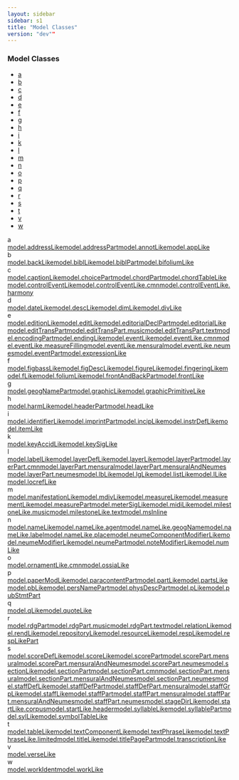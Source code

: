 ```yaml
---
layout: sidebar
sidebar: s1
title: "Model Classes"
version: "dev""
---
```

<div class="specPage overview">
   <h3>Model Classes</h3>
   <div class="letterSelection">
      <ul class="pagination">
         <li class="page-item"><a href="#letterFacet_a">a</a></li>
         <li class="page-item"><a href="#letterFacet_b">b</a></li>
         <li class="page-item"><a href="#letterFacet_c">c</a></li>
         <li class="page-item"><a href="#letterFacet_d">d</a></li>
         <li class="page-item"><a href="#letterFacet_e">e</a></li>
         <li class="page-item"><a href="#letterFacet_f">f</a></li>
         <li class="page-item"><a href="#letterFacet_g">g</a></li>
         <li class="page-item"><a href="#letterFacet_h">h</a></li>
         <li class="page-item"><a href="#letterFacet_i">i</a></li>
         <li class="page-item"><a href="#letterFacet_k">k</a></li>
         <li class="page-item"><a href="#letterFacet_l">l</a></li>
         <li class="page-item"><a href="#letterFacet_m">m</a></li>
         <li class="page-item"><a href="#letterFacet_n">n</a></li>
         <li class="page-item"><a href="#letterFacet_o">o</a></li>
         <li class="page-item"><a href="#letterFacet_p">p</a></li>
         <li class="page-item"><a href="#letterFacet_q">q</a></li>
         <li class="page-item"><a href="#letterFacet_r">r</a></li>
         <li class="page-item"><a href="#letterFacet_s">s</a></li>
         <li class="page-item"><a href="#letterFacet_t">t</a></li>
         <li class="page-item"><a href="#letterFacet_v">v</a></li>
         <li class="page-item"><a href="#letterFacet_w">w</a></li>
      </ul>
   </div>
   <div class="facet letter overview" id="letterFacet_a">
      <div class="label">a</div>
      <div class="statement compact list"><a class="overviewLink model" data-initial="a" data-ident="model.addressLike" href="{{ site.baseurl }}/{{ page.version }}/model-classes/model.addresslike.html">model.addressLike</a><a class="overviewLink model" data-initial="a" data-ident="model.addressPart" href="{{ site.baseurl }}/{{ page.version }}/model-classes/model.addresspart.html">model.addressPart</a><a class="overviewLink model" data-initial="a" data-ident="model.annotLike" href="{{ site.baseurl }}/{{ page.version }}/model-classes/model.annotlike.html">model.annotLike</a><a class="overviewLink model" data-initial="a" data-ident="model.appLike" href="{{ site.baseurl }}/{{ page.version }}/model-classes/model.applike.html">model.appLike</a></div>
   </div>
   <div class="facet letter overview" id="letterFacet_b">
      <div class="label">b</div>
      <div class="statement compact list"><a class="overviewLink model" data-initial="b" data-ident="model.backLike" href="{{ site.baseurl }}/{{ page.version }}/model-classes/model.backlike.html">model.backLike</a><a class="overviewLink model" data-initial="b" data-ident="model.biblLike" href="{{ site.baseurl }}/{{ page.version }}/model-classes/model.bibllike.html">model.biblLike</a><a class="overviewLink model" data-initial="b" data-ident="model.biblPart" href="{{ site.baseurl }}/{{ page.version }}/model-classes/model.biblpart.html">model.biblPart</a><a class="overviewLink model" data-initial="b" data-ident="model.bifoliumLike" href="{{ site.baseurl }}/{{ page.version }}/model-classes/model.bifoliumlike.html">model.bifoliumLike</a></div>
   </div>
   <div class="facet letter overview" id="letterFacet_c">
      <div class="label">c</div>
      <div class="statement compact list"><a class="overviewLink model" data-initial="c" data-ident="model.captionLike" href="{{ site.baseurl }}/{{ page.version }}/model-classes/model.captionlike.html">model.captionLike</a><a class="overviewLink model" data-initial="c" data-ident="model.choicePart" href="{{ site.baseurl }}/{{ page.version }}/model-classes/model.choicepart.html">model.choicePart</a><a class="overviewLink model" data-initial="c" data-ident="model.chordPart" href="{{ site.baseurl }}/{{ page.version }}/model-classes/model.chordpart.html">model.chordPart</a><a class="overviewLink model" data-initial="c" data-ident="model.chordTableLike" href="{{ site.baseurl }}/{{ page.version }}/model-classes/model.chordtablelike.html">model.chordTableLike</a><a class="overviewLink model" data-initial="c" data-ident="model.controlEventLike" href="{{ site.baseurl }}/{{ page.version }}/model-classes/model.controleventlike.html">model.controlEventLike</a><a class="overviewLink model" data-initial="c" data-ident="model.controlEventLike.cmn" href="{{ site.baseurl }}/{{ page.version }}/model-classes/model.controleventlike.cmn.html">model.controlEventLike.cmn</a><a class="overviewLink model" data-initial="c" data-ident="model.controlEventLike.harmony" href="{{ site.baseurl }}/{{ page.version }}/model-classes/model.controleventlike.harmony.html">model.controlEventLike.harmony</a></div>
   </div>
   <div class="facet letter overview" id="letterFacet_d">
      <div class="label">d</div>
      <div class="statement compact list"><a class="overviewLink model" data-initial="d" data-ident="model.dateLike" href="{{ site.baseurl }}/{{ page.version }}/model-classes/model.datelike.html">model.dateLike</a><a class="overviewLink model" data-initial="d" data-ident="model.descLike" href="{{ site.baseurl }}/{{ page.version }}/model-classes/model.desclike.html">model.descLike</a><a class="overviewLink model" data-initial="d" data-ident="model.dimLike" href="{{ site.baseurl }}/{{ page.version }}/model-classes/model.dimlike.html">model.dimLike</a><a class="overviewLink model" data-initial="d" data-ident="model.divLike" href="{{ site.baseurl }}/{{ page.version }}/model-classes/model.divlike.html">model.divLike</a></div>
   </div>
   <div class="facet letter overview" id="letterFacet_e">
      <div class="label">e</div>
      <div class="statement compact list"><a class="overviewLink model" data-initial="e" data-ident="model.editionLike" href="{{ site.baseurl }}/{{ page.version }}/model-classes/model.editionlike.html">model.editionLike</a><a class="overviewLink model" data-initial="e" data-ident="model.editLike" href="{{ site.baseurl }}/{{ page.version }}/model-classes/model.editlike.html">model.editLike</a><a class="overviewLink model" data-initial="e" data-ident="model.editorialDeclPart" href="{{ site.baseurl }}/{{ page.version }}/model-classes/model.editorialdeclpart.html">model.editorialDeclPart</a><a class="overviewLink model" data-initial="e" data-ident="model.editorialLike" href="{{ site.baseurl }}/{{ page.version }}/model-classes/model.editoriallike.html">model.editorialLike</a><a class="overviewLink model" data-initial="e" data-ident="model.editTransPart" href="{{ site.baseurl }}/{{ page.version }}/model-classes/model.edittranspart.html">model.editTransPart</a><a class="overviewLink model" data-initial="e" data-ident="model.editTransPart.music" href="{{ site.baseurl }}/{{ page.version }}/model-classes/model.edittranspart.music.html">model.editTransPart.music</a><a class="overviewLink model" data-initial="e" data-ident="model.editTransPart.text" href="{{ site.baseurl }}/{{ page.version }}/model-classes/model.edittranspart.text.html">model.editTransPart.text</a><a class="overviewLink model" data-initial="e" data-ident="model.encodingPart" href="{{ site.baseurl }}/{{ page.version }}/model-classes/model.encodingpart.html">model.encodingPart</a><a class="overviewLink model" data-initial="e" data-ident="model.endingLike" href="{{ site.baseurl }}/{{ page.version }}/model-classes/model.endinglike.html">model.endingLike</a><a class="overviewLink model" data-initial="e" data-ident="model.eventLike" href="{{ site.baseurl }}/{{ page.version }}/model-classes/model.eventlike.html">model.eventLike</a><a class="overviewLink model" data-initial="e" data-ident="model.eventLike.cmn" href="{{ site.baseurl }}/{{ page.version }}/model-classes/model.eventlike.cmn.html">model.eventLike.cmn</a><a class="overviewLink model" data-initial="e" data-ident="model.eventLike.measureFilling" href="{{ site.baseurl }}/{{ page.version }}/model-classes/model.eventlike.measurefilling.html">model.eventLike.measureFilling</a><a class="overviewLink model" data-initial="e" data-ident="model.eventLike.mensural" href="{{ site.baseurl }}/{{ page.version }}/model-classes/model.eventlike.mensural.html">model.eventLike.mensural</a><a class="overviewLink model" data-initial="e" data-ident="model.eventLike.neumes" href="{{ site.baseurl }}/{{ page.version }}/model-classes/model.eventlike.neumes.html">model.eventLike.neumes</a><a class="overviewLink model" data-initial="e" data-ident="model.eventPart" href="{{ site.baseurl }}/{{ page.version }}/model-classes/model.eventpart.html">model.eventPart</a><a class="overviewLink model" data-initial="e" data-ident="model.expressionLike" href="{{ site.baseurl }}/{{ page.version }}/model-classes/model.expressionlike.html">model.expressionLike</a></div>
   </div>
   <div class="facet letter overview" id="letterFacet_f">
      <div class="label">f</div>
      <div class="statement compact list"><a class="overviewLink model" data-initial="f" data-ident="model.figbassLike" href="{{ site.baseurl }}/{{ page.version }}/model-classes/model.figbasslike.html">model.figbassLike</a><a class="overviewLink model" data-initial="f" data-ident="model.figDescLike" href="{{ site.baseurl }}/{{ page.version }}/model-classes/model.figdesclike.html">model.figDescLike</a><a class="overviewLink model" data-initial="f" data-ident="model.figureLike" href="{{ site.baseurl }}/{{ page.version }}/model-classes/model.figurelike.html">model.figureLike</a><a class="overviewLink model" data-initial="f" data-ident="model.fingeringLike" href="{{ site.baseurl }}/{{ page.version }}/model-classes/model.fingeringlike.html">model.fingeringLike</a><a class="overviewLink model" data-initial="f" data-ident="model.fLike" href="{{ site.baseurl }}/{{ page.version }}/model-classes/model.flike.html">model.fLike</a><a class="overviewLink model" data-initial="f" data-ident="model.foliumLike" href="{{ site.baseurl }}/{{ page.version }}/model-classes/model.foliumlike.html">model.foliumLike</a><a class="overviewLink model" data-initial="f" data-ident="model.frontAndBackPart" href="{{ site.baseurl }}/{{ page.version }}/model-classes/model.frontandbackpart.html">model.frontAndBackPart</a><a class="overviewLink model" data-initial="f" data-ident="model.frontLike" href="{{ site.baseurl }}/{{ page.version }}/model-classes/model.frontlike.html">model.frontLike</a></div>
   </div>
   <div class="facet letter overview" id="letterFacet_g">
      <div class="label">g</div>
      <div class="statement compact list"><a class="overviewLink model" data-initial="g" data-ident="model.geogNamePart" href="{{ site.baseurl }}/{{ page.version }}/model-classes/model.geognamepart.html">model.geogNamePart</a><a class="overviewLink model" data-initial="g" data-ident="model.graphicLike" href="{{ site.baseurl }}/{{ page.version }}/model-classes/model.graphiclike.html">model.graphicLike</a><a class="overviewLink model" data-initial="g" data-ident="model.graphicPrimitiveLike" href="{{ site.baseurl }}/{{ page.version }}/model-classes/model.graphicprimitivelike.html">model.graphicPrimitiveLike</a></div>
   </div>
   <div class="facet letter overview" id="letterFacet_h">
      <div class="label">h</div>
      <div class="statement compact list"><a class="overviewLink model" data-initial="h" data-ident="model.harmLike" href="{{ site.baseurl }}/{{ page.version }}/model-classes/model.harmlike.html">model.harmLike</a><a class="overviewLink model" data-initial="h" data-ident="model.headerPart" href="{{ site.baseurl }}/{{ page.version }}/model-classes/model.headerpart.html">model.headerPart</a><a class="overviewLink model" data-initial="h" data-ident="model.headLike" href="{{ site.baseurl }}/{{ page.version }}/model-classes/model.headlike.html">model.headLike</a></div>
   </div>
   <div class="facet letter overview" id="letterFacet_i">
      <div class="label">i</div>
      <div class="statement compact list"><a class="overviewLink model" data-initial="i" data-ident="model.identifierLike" href="{{ site.baseurl }}/{{ page.version }}/model-classes/model.identifierlike.html">model.identifierLike</a><a class="overviewLink model" data-initial="i" data-ident="model.imprintPart" href="{{ site.baseurl }}/{{ page.version }}/model-classes/model.imprintpart.html">model.imprintPart</a><a class="overviewLink model" data-initial="i" data-ident="model.incipLike" href="{{ site.baseurl }}/{{ page.version }}/model-classes/model.inciplike.html">model.incipLike</a><a class="overviewLink model" data-initial="i" data-ident="model.instrDefLike" href="{{ site.baseurl }}/{{ page.version }}/model-classes/model.instrdeflike.html">model.instrDefLike</a><a class="overviewLink model" data-initial="i" data-ident="model.itemLike" href="{{ site.baseurl }}/{{ page.version }}/model-classes/model.itemlike.html">model.itemLike</a></div>
   </div>
   <div class="facet letter overview" id="letterFacet_k">
      <div class="label">k</div>
      <div class="statement compact list"><a class="overviewLink model" data-initial="k" data-ident="model.keyAccidLike" href="{{ site.baseurl }}/{{ page.version }}/model-classes/model.keyaccidlike.html">model.keyAccidLike</a><a class="overviewLink model" data-initial="k" data-ident="model.keySigLike" href="{{ site.baseurl }}/{{ page.version }}/model-classes/model.keysiglike.html">model.keySigLike</a></div>
   </div>
   <div class="facet letter overview" id="letterFacet_l">
      <div class="label">l</div>
      <div class="statement compact list"><a class="overviewLink model" data-initial="l" data-ident="model.labelLike" href="{{ site.baseurl }}/{{ page.version }}/model-classes/model.labellike.html">model.labelLike</a><a class="overviewLink model" data-initial="l" data-ident="model.layerDefLike" href="{{ site.baseurl }}/{{ page.version }}/model-classes/model.layerdeflike.html">model.layerDefLike</a><a class="overviewLink model" data-initial="l" data-ident="model.layerLike" href="{{ site.baseurl }}/{{ page.version }}/model-classes/model.layerlike.html">model.layerLike</a><a class="overviewLink model" data-initial="l" data-ident="model.layerPart" href="{{ site.baseurl }}/{{ page.version }}/model-classes/model.layerpart.html">model.layerPart</a><a class="overviewLink model" data-initial="l" data-ident="model.layerPart.cmn" href="{{ site.baseurl }}/{{ page.version }}/model-classes/model.layerpart.cmn.html">model.layerPart.cmn</a><a class="overviewLink model" data-initial="l" data-ident="model.layerPart.mensural" href="{{ site.baseurl }}/{{ page.version }}/model-classes/model.layerpart.mensural.html">model.layerPart.mensural</a><a class="overviewLink model" data-initial="l" data-ident="model.layerPart.mensuralAndNeumes" href="{{ site.baseurl }}/{{ page.version }}/model-classes/model.layerpart.mensuralandneumes.html">model.layerPart.mensuralAndNeumes</a><a class="overviewLink model" data-initial="l" data-ident="model.layerPart.neumes" href="{{ site.baseurl }}/{{ page.version }}/model-classes/model.layerpart.neumes.html">model.layerPart.neumes</a><a class="overviewLink model" data-initial="l" data-ident="model.lbLike" href="{{ site.baseurl }}/{{ page.version }}/model-classes/model.lblike.html">model.lbLike</a><a class="overviewLink model" data-initial="l" data-ident="model.lgLike" href="{{ site.baseurl }}/{{ page.version }}/model-classes/model.lglike.html">model.lgLike</a><a class="overviewLink model" data-initial="l" data-ident="model.listLike" href="{{ site.baseurl }}/{{ page.version }}/model-classes/model.listlike.html">model.listLike</a><a class="overviewLink model" data-initial="l" data-ident="model.lLike" href="{{ site.baseurl }}/{{ page.version }}/model-classes/model.llike.html">model.lLike</a><a class="overviewLink model" data-initial="l" data-ident="model.locrefLike" href="{{ site.baseurl }}/{{ page.version }}/model-classes/model.locreflike.html">model.locrefLike</a></div>
   </div>
   <div class="facet letter overview" id="letterFacet_m">
      <div class="label">m</div>
      <div class="statement compact list"><a class="overviewLink model" data-initial="m" data-ident="model.manifestationLike" href="{{ site.baseurl }}/{{ page.version }}/model-classes/model.manifestationlike.html">model.manifestationLike</a><a class="overviewLink model" data-initial="m" data-ident="model.mdivLike" href="{{ site.baseurl }}/{{ page.version }}/model-classes/model.mdivlike.html">model.mdivLike</a><a class="overviewLink model" data-initial="m" data-ident="model.measureLike" href="{{ site.baseurl }}/{{ page.version }}/model-classes/model.measurelike.html">model.measureLike</a><a class="overviewLink model" data-initial="m" data-ident="model.measurementLike" href="{{ site.baseurl }}/{{ page.version }}/model-classes/model.measurementlike.html">model.measurementLike</a><a class="overviewLink model" data-initial="m" data-ident="model.measurePart" href="{{ site.baseurl }}/{{ page.version }}/model-classes/model.measurepart.html">model.measurePart</a><a class="overviewLink model" data-initial="m" data-ident="model.meterSigLike" href="{{ site.baseurl }}/{{ page.version }}/model-classes/model.metersiglike.html">model.meterSigLike</a><a class="overviewLink model" data-initial="m" data-ident="model.midiLike" href="{{ site.baseurl }}/{{ page.version }}/model-classes/model.midilike.html">model.midiLike</a><a class="overviewLink model" data-initial="m" data-ident="model.milestoneLike.music" href="{{ site.baseurl }}/{{ page.version }}/model-classes/model.milestonelike.music.html">model.milestoneLike.music</a><a class="overviewLink model" data-initial="m" data-ident="model.milestoneLike.text" href="{{ site.baseurl }}/{{ page.version }}/model-classes/model.milestonelike.text.html">model.milestoneLike.text</a><a class="overviewLink model" data-initial="m" data-ident="model.msInline" href="{{ site.baseurl }}/{{ page.version }}/model-classes/model.msinline.html">model.msInline</a></div>
   </div>
   <div class="facet letter overview" id="letterFacet_n">
      <div class="label">n</div>
      <div class="statement compact list"><a class="overviewLink model" data-initial="n" data-ident="model.nameLike" href="{{ site.baseurl }}/{{ page.version }}/model-classes/model.namelike.html">model.nameLike</a><a class="overviewLink model" data-initial="n" data-ident="model.nameLike.agent" href="{{ site.baseurl }}/{{ page.version }}/model-classes/model.namelike.agent.html">model.nameLike.agent</a><a class="overviewLink model" data-initial="n" data-ident="model.nameLike.geogName" href="{{ site.baseurl }}/{{ page.version }}/model-classes/model.namelike.geogname.html">model.nameLike.geogName</a><a class="overviewLink model" data-initial="n" data-ident="model.nameLike.label" href="{{ site.baseurl }}/{{ page.version }}/model-classes/model.namelike.label.html">model.nameLike.label</a><a class="overviewLink model" data-initial="n" data-ident="model.nameLike.place" href="{{ site.baseurl }}/{{ page.version }}/model-classes/model.namelike.place.html">model.nameLike.place</a><a class="overviewLink model" data-initial="n" data-ident="model.neumeComponentModifierLike" href="{{ site.baseurl }}/{{ page.version }}/model-classes/model.neumecomponentmodifierlike.html">model.neumeComponentModifierLike</a><a class="overviewLink model" data-initial="n" data-ident="model.neumeModifierLike" href="{{ site.baseurl }}/{{ page.version }}/model-classes/model.neumemodifierlike.html">model.neumeModifierLike</a><a class="overviewLink model" data-initial="n" data-ident="model.neumePart" href="{{ site.baseurl }}/{{ page.version }}/model-classes/model.neumepart.html">model.neumePart</a><a class="overviewLink model" data-initial="n" data-ident="model.noteModifierLike" href="{{ site.baseurl }}/{{ page.version }}/model-classes/model.notemodifierlike.html">model.noteModifierLike</a><a class="overviewLink model" data-initial="n" data-ident="model.numLike" href="{{ site.baseurl }}/{{ page.version }}/model-classes/model.numlike.html">model.numLike</a></div>
   </div>
   <div class="facet letter overview" id="letterFacet_o">
      <div class="label">o</div>
      <div class="statement compact list"><a class="overviewLink model" data-initial="o" data-ident="model.ornamentLike.cmn" href="{{ site.baseurl }}/{{ page.version }}/model-classes/model.ornamentlike.cmn.html">model.ornamentLike.cmn</a><a class="overviewLink model" data-initial="o" data-ident="model.ossiaLike" href="{{ site.baseurl }}/{{ page.version }}/model-classes/model.ossialike.html">model.ossiaLike</a></div>
   </div>
   <div class="facet letter overview" id="letterFacet_p">
      <div class="label">p</div>
      <div class="statement compact list"><a class="overviewLink model" data-initial="p" data-ident="model.paperModLike" href="{{ site.baseurl }}/{{ page.version }}/model-classes/model.papermodlike.html">model.paperModLike</a><a class="overviewLink model" data-initial="p" data-ident="model.paracontentPart" href="{{ site.baseurl }}/{{ page.version }}/model-classes/model.paracontentpart.html">model.paracontentPart</a><a class="overviewLink model" data-initial="p" data-ident="model.partLike" href="{{ site.baseurl }}/{{ page.version }}/model-classes/model.partlike.html">model.partLike</a><a class="overviewLink model" data-initial="p" data-ident="model.partsLike" href="{{ site.baseurl }}/{{ page.version }}/model-classes/model.partslike.html">model.partsLike</a><a class="overviewLink model" data-initial="p" data-ident="model.pbLike" href="{{ site.baseurl }}/{{ page.version }}/model-classes/model.pblike.html">model.pbLike</a><a class="overviewLink model" data-initial="p" data-ident="model.persNamePart" href="{{ site.baseurl }}/{{ page.version }}/model-classes/model.persnamepart.html">model.persNamePart</a><a class="overviewLink model" data-initial="p" data-ident="model.physDescPart" href="{{ site.baseurl }}/{{ page.version }}/model-classes/model.physdescpart.html">model.physDescPart</a><a class="overviewLink model" data-initial="p" data-ident="model.pLike" href="{{ site.baseurl }}/{{ page.version }}/model-classes/model.plike.html">model.pLike</a><a class="overviewLink model" data-initial="p" data-ident="model.pubStmtPart" href="{{ site.baseurl }}/{{ page.version }}/model-classes/model.pubstmtpart.html">model.pubStmtPart</a></div>
   </div>
   <div class="facet letter overview" id="letterFacet_q">
      <div class="label">q</div>
      <div class="statement compact list"><a class="overviewLink model" data-initial="q" data-ident="model.qLike" href="{{ site.baseurl }}/{{ page.version }}/model-classes/model.qlike.html">model.qLike</a><a class="overviewLink model" data-initial="q" data-ident="model.quoteLike" href="{{ site.baseurl }}/{{ page.version }}/model-classes/model.quotelike.html">model.quoteLike</a></div>
   </div>
   <div class="facet letter overview" id="letterFacet_r">
      <div class="label">r</div>
      <div class="statement compact list"><a class="overviewLink model" data-initial="r" data-ident="model.rdgPart" href="{{ site.baseurl }}/{{ page.version }}/model-classes/model.rdgpart.html">model.rdgPart</a><a class="overviewLink model" data-initial="r" data-ident="model.rdgPart.music" href="{{ site.baseurl }}/{{ page.version }}/model-classes/model.rdgpart.music.html">model.rdgPart.music</a><a class="overviewLink model" data-initial="r" data-ident="model.rdgPart.text" href="{{ site.baseurl }}/{{ page.version }}/model-classes/model.rdgpart.text.html">model.rdgPart.text</a><a class="overviewLink model" data-initial="r" data-ident="model.relationLike" href="{{ site.baseurl }}/{{ page.version }}/model-classes/model.relationlike.html">model.relationLike</a><a class="overviewLink model" data-initial="r" data-ident="model.rendLike" href="{{ site.baseurl }}/{{ page.version }}/model-classes/model.rendlike.html">model.rendLike</a><a class="overviewLink model" data-initial="r" data-ident="model.repositoryLike" href="{{ site.baseurl }}/{{ page.version }}/model-classes/model.repositorylike.html">model.repositoryLike</a><a class="overviewLink model" data-initial="r" data-ident="model.resourceLike" href="{{ site.baseurl }}/{{ page.version }}/model-classes/model.resourcelike.html">model.resourceLike</a><a class="overviewLink model" data-initial="r" data-ident="model.respLike" href="{{ site.baseurl }}/{{ page.version }}/model-classes/model.resplike.html">model.respLike</a><a class="overviewLink model" data-initial="r" data-ident="model.respLikePart" href="{{ site.baseurl }}/{{ page.version }}/model-classes/model.resplikepart.html">model.respLikePart</a></div>
   </div>
   <div class="facet letter overview" id="letterFacet_s">
      <div class="label">s</div>
      <div class="statement compact list"><a class="overviewLink model" data-initial="s" data-ident="model.scoreDefLike" href="{{ site.baseurl }}/{{ page.version }}/model-classes/model.scoredeflike.html">model.scoreDefLike</a><a class="overviewLink model" data-initial="s" data-ident="model.scoreLike" href="{{ site.baseurl }}/{{ page.version }}/model-classes/model.scorelike.html">model.scoreLike</a><a class="overviewLink model" data-initial="s" data-ident="model.scorePart" href="{{ site.baseurl }}/{{ page.version }}/model-classes/model.scorepart.html">model.scorePart</a><a class="overviewLink model" data-initial="s" data-ident="model.scorePart.mensural" href="{{ site.baseurl }}/{{ page.version }}/model-classes/model.scorepart.mensural.html">model.scorePart.mensural</a><a class="overviewLink model" data-initial="s" data-ident="model.scorePart.mensuralAndNeumes" href="{{ site.baseurl }}/{{ page.version }}/model-classes/model.scorepart.mensuralandneumes.html">model.scorePart.mensuralAndNeumes</a><a class="overviewLink model" data-initial="s" data-ident="model.scorePart.neumes" href="{{ site.baseurl }}/{{ page.version }}/model-classes/model.scorepart.neumes.html">model.scorePart.neumes</a><a class="overviewLink model" data-initial="s" data-ident="model.sectionLike" href="{{ site.baseurl }}/{{ page.version }}/model-classes/model.sectionlike.html">model.sectionLike</a><a class="overviewLink model" data-initial="s" data-ident="model.sectionPart" href="{{ site.baseurl }}/{{ page.version }}/model-classes/model.sectionpart.html">model.sectionPart</a><a class="overviewLink model" data-initial="s" data-ident="model.sectionPart.cmn" href="{{ site.baseurl }}/{{ page.version }}/model-classes/model.sectionpart.cmn.html">model.sectionPart.cmn</a><a class="overviewLink model" data-initial="s" data-ident="model.sectionPart.mensural" href="{{ site.baseurl }}/{{ page.version }}/model-classes/model.sectionpart.mensural.html">model.sectionPart.mensural</a><a class="overviewLink model" data-initial="s" data-ident="model.sectionPart.mensuralAndNeumes" href="{{ site.baseurl }}/{{ page.version }}/model-classes/model.sectionpart.mensuralandneumes.html">model.sectionPart.mensuralAndNeumes</a><a class="overviewLink model" data-initial="s" data-ident="model.sectionPart.neumes" href="{{ site.baseurl }}/{{ page.version }}/model-classes/model.sectionpart.neumes.html">model.sectionPart.neumes</a><a class="overviewLink model" data-initial="s" data-ident="model.staffDefLike" href="{{ site.baseurl }}/{{ page.version }}/model-classes/model.staffdeflike.html">model.staffDefLike</a><a class="overviewLink model" data-initial="s" data-ident="model.staffDefPart" href="{{ site.baseurl }}/{{ page.version }}/model-classes/model.staffdefpart.html">model.staffDefPart</a><a class="overviewLink model" data-initial="s" data-ident="model.staffDefPart.mensural" href="{{ site.baseurl }}/{{ page.version }}/model-classes/model.staffdefpart.mensural.html">model.staffDefPart.mensural</a><a class="overviewLink model" data-initial="s" data-ident="model.staffGrpLike" href="{{ site.baseurl }}/{{ page.version }}/model-classes/model.staffgrplike.html">model.staffGrpLike</a><a class="overviewLink model" data-initial="s" data-ident="model.staffLike" href="{{ site.baseurl }}/{{ page.version }}/model-classes/model.stafflike.html">model.staffLike</a><a class="overviewLink model" data-initial="s" data-ident="model.staffPart" href="{{ site.baseurl }}/{{ page.version }}/model-classes/model.staffpart.html">model.staffPart</a><a class="overviewLink model" data-initial="s" data-ident="model.staffPart.mensural" href="{{ site.baseurl }}/{{ page.version }}/model-classes/model.staffpart.mensural.html">model.staffPart.mensural</a><a class="overviewLink model" data-initial="s" data-ident="model.staffPart.mensuralAndNeumes" href="{{ site.baseurl }}/{{ page.version }}/model-classes/model.staffpart.mensuralandneumes.html">model.staffPart.mensuralAndNeumes</a><a class="overviewLink model" data-initial="s" data-ident="model.staffPart.neumes" href="{{ site.baseurl }}/{{ page.version }}/model-classes/model.staffpart.neumes.html">model.staffPart.neumes</a><a class="overviewLink model" data-initial="s" data-ident="model.stageDirLike" href="{{ site.baseurl }}/{{ page.version }}/model-classes/model.stagedirlike.html">model.stageDirLike</a><a class="overviewLink model" data-initial="s" data-ident="model.startLike.corpus" href="{{ site.baseurl }}/{{ page.version }}/model-classes/model.startlike.corpus.html">model.startLike.corpus</a><a class="overviewLink model" data-initial="s" data-ident="model.startLike.header" href="{{ site.baseurl }}/{{ page.version }}/model-classes/model.startlike.header.html">model.startLike.header</a><a class="overviewLink model" data-initial="s" data-ident="model.syllableLike" href="{{ site.baseurl }}/{{ page.version }}/model-classes/model.syllablelike.html">model.syllableLike</a><a class="overviewLink model" data-initial="s" data-ident="model.syllablePart" href="{{ site.baseurl }}/{{ page.version }}/model-classes/model.syllablepart.html">model.syllablePart</a><a class="overviewLink model" data-initial="s" data-ident="model.sylLike" href="{{ site.baseurl }}/{{ page.version }}/model-classes/model.syllike.html">model.sylLike</a><a class="overviewLink model" data-initial="s" data-ident="model.symbolTableLike" href="{{ site.baseurl }}/{{ page.version }}/model-classes/model.symboltablelike.html">model.symbolTableLike</a></div>
   </div>
   <div class="facet letter overview" id="letterFacet_t">
      <div class="label">t</div>
      <div class="statement compact list"><a class="overviewLink model" data-initial="t" data-ident="model.tableLike" href="{{ site.baseurl }}/{{ page.version }}/model-classes/model.tablelike.html">model.tableLike</a><a class="overviewLink model" data-initial="t" data-ident="model.textComponentLike" href="{{ site.baseurl }}/{{ page.version }}/model-classes/model.textcomponentlike.html">model.textComponentLike</a><a class="overviewLink model" data-initial="t" data-ident="model.textPhraseLike" href="{{ site.baseurl }}/{{ page.version }}/model-classes/model.textphraselike.html">model.textPhraseLike</a><a class="overviewLink model" data-initial="t" data-ident="model.textPhraseLike.limited" href="{{ site.baseurl }}/{{ page.version }}/model-classes/model.textphraselike.limited.html">model.textPhraseLike.limited</a><a class="overviewLink model" data-initial="t" data-ident="model.titleLike" href="{{ site.baseurl }}/{{ page.version }}/model-classes/model.titlelike.html">model.titleLike</a><a class="overviewLink model" data-initial="t" data-ident="model.titlePagePart" href="{{ site.baseurl }}/{{ page.version }}/model-classes/model.titlepagepart.html">model.titlePagePart</a><a class="overviewLink model" data-initial="t" data-ident="model.transcriptionLike" href="{{ site.baseurl }}/{{ page.version }}/model-classes/model.transcriptionlike.html">model.transcriptionLike</a></div>
   </div>
   <div class="facet letter overview" id="letterFacet_v">
      <div class="label">v</div>
      <div class="statement compact list"><a class="overviewLink model" data-initial="v" data-ident="model.verseLike" href="{{ site.baseurl }}/{{ page.version }}/model-classes/model.verselike.html">model.verseLike</a></div>
   </div>
   <div class="facet letter overview" id="letterFacet_w">
      <div class="label">w</div>
      <div class="statement compact list"><a class="overviewLink model" data-initial="w" data-ident="model.workIdent" href="{{ site.baseurl }}/{{ page.version }}/model-classes/model.workident.html">model.workIdent</a><a class="overviewLink model" data-initial="w" data-ident="model.workLike" href="{{ site.baseurl }}/{{ page.version }}/model-classes/model.worklike.html">model.workLike</a></div>
   </div>
</div>
